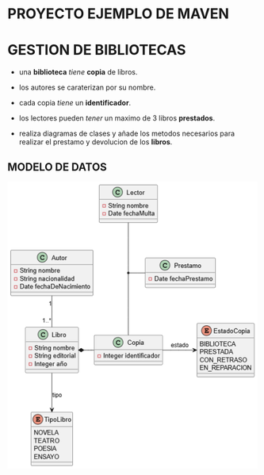 # PROYECTO EJEMPLO DE MAVEN

# GESTION DE BIBLIOTECAS

- una **biblioteca** _tiene_ **copia** de libros.

- los autores se caraterizan por su nombre.

- cada copia _tiene_ un **identificador**.

- los lectores pueden _tener_ un maximo de 3 libros **prestados**.

- realiza diagramas de clases y añade los metodos necesarios para realizar el prestamo y devolucion de los **libros**.

## MODELO DE DATOS

![Modelo de Datos](uml/modelo.png)
